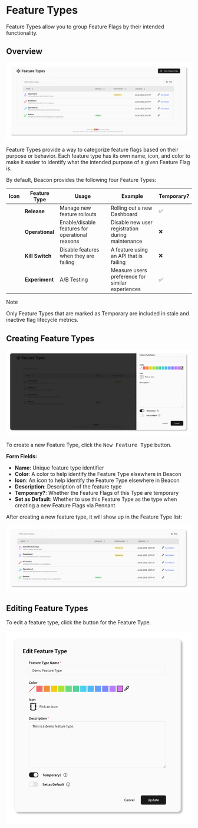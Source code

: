 <script setup>
// ['name' => 'Release', 'icon' => 'Rocket', 'color' => 'green', 'description' => 'Manage the rollout of new changes to your application.', 'isDefault' => true, 'tempoary' => true],
// ['name' => 'Operational', 'icon' => 'Wrench', 'color' => 'sky', 'description' => 'Gate functionality based on operational concerns.', 'temporary' => false],
// ['name' => 'Kill Switch', 'icon' => 'Unplug', 'color' => 'red', 'description' => 'Disabling functionality in an emergency.', 'temporary' => false],
// ['name' => 'Experiment', 'icon' => 'FlaskConical', 'color' => 'indigo', 'description' => 'Test new features with a subset of users.', 'temporary' => true],
// @ts-ignore
import {Rocket, Wrench, Unplug, FlaskConical, CirclePlus, Pencil} from "lucide-vue-next";
</script>
# Feature Types

Feature Types allow you to group Feature Flags by their intended functionality.

## Overview

![Feature Types Overview](../screenshots/feature-types-initial.png)

Feature Types provide a way to categorize feature flags based on their purpose or behavior. Each
feature type has its own name, icon, and color to make it easier to identify what the intended purpose
of a given Feature Flag is.

By default, Beacon provides the following four Feature Types:

| Icon                                       | Feature Type    | Usage                                           | Example                                          | Temporary? |
|--------------------------------------------|-----------------|-------------------------------------------------|--------------------------------------------------|------------|
| <Rocket class="stroke-green-400" />        | **Release**     | Manage new feature rollouts                     | Rolling out a new Dashboard                      | ✅          |
| <Wrench class="stroke-sky-400" />          | **Operational** | Enable/disable features for operational reasons | Disable new user registration during maintenance | ❌          |
| <Unplug class="stroke-red-400" />          | **Kill Switch** | Disable features when they are failing          | A feature using an API that is failing           | ❌          |
| <FlaskConical class="stroke-indigo-400" /> | **Experiment**  | A/B Testing                                     | Measure users preference for similar experiences | ✅          |

> [!NOTE]
> Only Feature Types that are marked as Temporary are included in stale and inactive flag lifecycle metrics. 

## Creating Feature Types

![New Feature Type Form](../screenshots/feature-types-form-create.png)

To create a new Feature Type, click the <kbd><CirclePlus /> New Feature Type</kbd> button.

**Form Fields:**
- **Name**: Unique feature type identifier
- **Color**: A color to help identify the Feature Type elsewhere in Beacon
- **Icon**: An icon to help identify the Feature Type elsewhere in Beacon
- **Description**: Description of the feature type
- **Temporary?**: Whether the Feature Flags of this Type are temporary
- **Set as Default**: Whether to use this Feature Type as the type when creating a new Feature Flags via Pennant

After creating a new feature type, it will show up in the Feature Type list:

![Feature Type Table](../screenshots/feature-types-after-create.png)

## Editing Feature Types

To edit a feature type, click the <Pencil /> button for the Feature Type. 

![Edit Feature Type Form](../screenshots/feature-types-edit.png)
